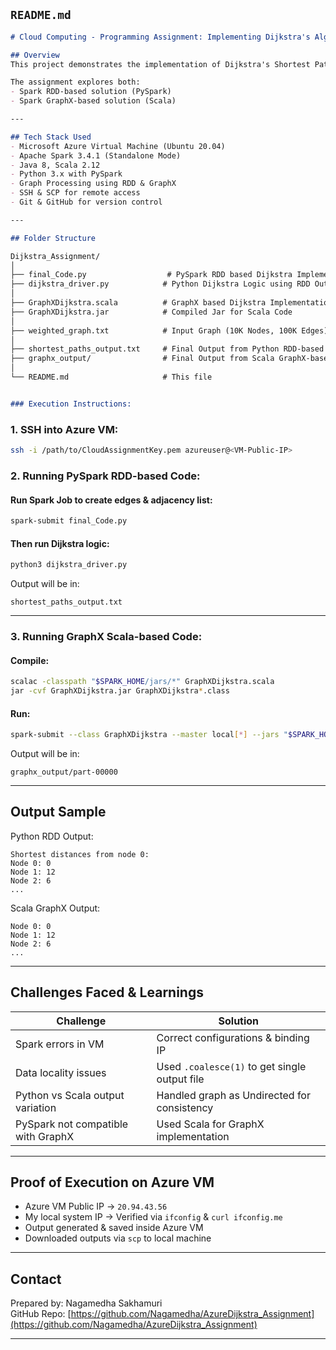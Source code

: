 ## `README.md`

```markdown
# Cloud Computing - Programming Assignment: Implementing Dijkstra's Algorithm with Apache Spark on Azure VMs

## Overview
This project demonstrates the implementation of Dijkstra's Shortest Path Algorithm using Apache Spark deployed on Microsoft Azure Virtual Machines (VMs).

The assignment explores both:
- Spark RDD-based solution (PySpark)
- Spark GraphX-based solution (Scala)

---

## Tech Stack Used
- Microsoft Azure Virtual Machine (Ubuntu 20.04)
- Apache Spark 3.4.1 (Standalone Mode)
- Java 8, Scala 2.12
- Python 3.x with PySpark
- Graph Processing using RDD & GraphX
- SSH & SCP for remote access
- Git & GitHub for version control

---

## Folder Structure

Dijkstra_Assignment/
│
├── final_Code.py                  # PySpark RDD based Dijkstra Implementation
├── dijkstra_driver.py            # Python Dijkstra Logic using RDD Output
│
├── GraphXDijkstra.scala          # GraphX based Dijkstra Implementation in Scala
├── GraphXDijkstra.jar            # Compiled Jar for Scala Code
│
├── weighted_graph.txt            # Input Graph (10K Nodes, 100K Edges)
│
├── shortest_paths_output.txt     # Final Output from Python RDD-based Approach
├── graphx_output/                # Final Output from Scala GraphX-based Approach
│
└── README.md                     # This file


### Execution Instructions:

```
### 1. SSH into Azure VM:

```bash
ssh -i /path/to/CloudAssignmentKey.pem azureuser@<VM-Public-IP>
```

### 2. Running PySpark RDD-based Code:

#### Run Spark Job to create edges & adjacency list:
```bash
spark-submit final_Code.py
```

#### Then run Dijkstra logic:
```bash
python3 dijkstra_driver.py
```

Output will be in:
```
shortest_paths_output.txt
```

---

### 3. Running GraphX Scala-based Code:

#### Compile:
```bash
scalac -classpath "$SPARK_HOME/jars/*" GraphXDijkstra.scala
jar -cvf GraphXDijkstra.jar GraphXDijkstra*.class
```

#### Run:
```bash
spark-submit --class GraphXDijkstra --master local[*] --jars "$SPARK_HOME/jars/*" GraphXDijkstra.jar
```

Output will be in:
```
graphx_output/part-00000
```

---

## Output Sample

Python RDD Output:
```
Shortest distances from node 0:
Node 0: 0
Node 1: 12
Node 2: 6
...
```

Scala GraphX Output:
```
Node 0: 0
Node 1: 12
Node 2: 6
...
```

---

## Challenges Faced & Learnings
| Challenge | Solution |
|-----------|-----------|
| Spark errors in VM | Correct configurations & binding IP |
| Data locality issues | Used `.coalesce(1)` to get single output file |
| Python vs Scala output variation | Handled graph as Undirected for consistency |
| PySpark not compatible with GraphX | Used Scala for GraphX implementation |

---

## Proof of Execution on Azure VM
- Azure VM Public IP → `20.94.43.56`
- My local system IP → Verified via `ifconfig` & `curl ifconfig.me`
- Output generated & saved inside Azure VM
- Downloaded outputs via `scp` to local machine

---

## Contact
Prepared by: Nagamedha Sakhamuri  
GitHub Repo: [https://github.com/Nagamedha/AzureDijkstra_Assignment](https://github.com/Nagamedha/AzureDijkstra_Assignment)

---
